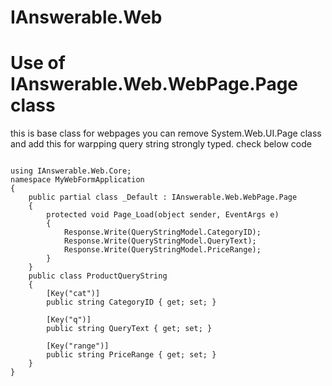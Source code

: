 IAnswerable.Web
===============

Use of IAnswerable.Web.WebPage.Page<T> class
============================================

this is base class for webpages you can remove System.Web.UI.Page class and add this for warpping query string strongly typed. check below code
<pre>
<code>
using IAnswerable.Web.Core; 
namespace MyWebFormApplication
{
    public partial class _Default : IAnswerable.Web.WebPage.Page<ProductQueryString>
    {
        protected void Page_Load(object sender, EventArgs e)
        {
            Response.Write(QueryStringModel.CategoryID);
            Response.Write(QueryStringModel.QueryText);
            Response.Write(QueryStringModel.PriceRange);
        }
    }
    public class ProductQueryString
    {
        [Key("cat")]
        public string CategoryID { get; set; }

        [Key("q")]
        public string QueryText { get; set; }

        [Key("range")]
        public string PriceRange { get; set; }
    }
}
</code>
</pre>